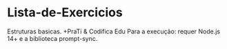 # Lista-de-Exercicios
Estruturas basicas. +PraTi & Codifica Edu
Para a execução: requer Node.js 14+ e a biblioteca prompt-sync.
